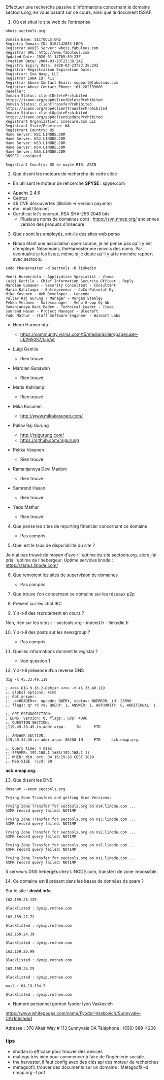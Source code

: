 Effectuer une recherche passive d’informations concernant le domaine sectools.org, en vous basant sur ce cours, ainsi que le document ISSAF.

1) Où est situé le site web de l’entreprise

```
whois sectools.org
```
```
Domain Name: SECTOOLS.ORG
Registry Domain ID: D104142653-LROR
Registrar WHOIS Server: whois.fabulous.com
Registrar URL: http://www.fabulous.com
Updated Date: 2020-01-14T05:39:23Z
Creation Date: 2004-03-23T23:38:24Z
Registry Expiry Date: 2028-03-23T23:38:24Z
Registrar Registration Expiration Date:
Registrar: Sea Wasp, LLC
Registrar IANA ID: 411
Registrar Abuse Contact Email: support@fabulous.com
Registrar Abuse Contact Phone: +61.282133006
Reseller:
Domain Status: clientDeleteProhibited https://icann.org/epp#clientDeleteProhibited
Domain Status: clientTransferProhibited https://icann.org/epp#clientTransferProhibited
Domain Status: clientUpdateProhibited https://icann.org/epp#clientUpdateProhibited
Registrant Organization: Insecure.Com LLC
Registrant State/Province: WA
Registrant Country: US
Name Server: NS1.LINODE.COM
Name Server: NS2.LINODE.COM
Name Server: NS3.LINODE.COM
Name Server: NS4.LINODE.COM
Name Server: NS5.LINODE.COM
DNSSEC: unsigned

Registrant Country: US => maybe RIR: ARIN
```

2) Que disent les moteurs de recherche de cette cible

* En utilisant le moteur de rehcerche __SPYSE__ : spyse.com
- Apache 2.4.6
- Centos
- 49 CVE découvertes (illisible => version payante)
- mx : mail.titan.net
- Certificat let's encrypt, RSA SHA-256 2048 bits
    - Plusieurs noms de domaines dont : https://svn.nmap.org/ anciennes version des produits d'insecure.


3) Quels sont les employés, ont-ils des sites web perso

* Nmap étant une association open source, je ne pense pas qu'il y est d'employé.
Néanmoins, theHarvester me renvois des noms. Par eventualité je les listes, même si je doute qu'il y ai le moindre rapport avec sectools.

```
sudo theHarvester -d sectools -b linkedin 
```
```
Henri Hurmerinta - Application Specialist - Visma
Luigi Gentile - Chief Information Security Officer - Reply
Mardian Gunawan - Security Consultant - Consultant
Maria Kahilampi - Entrepreneur - CoCo-Palvelut Ky
Mika Kosunen - Web Developer - Legenda
Pallav Raj Gurung - Manager - Morgan Stanley
Pekka Vesanen - Salesmanager - Veho Group Oy Ab
Ramanjaneya Devi Madem - Technical Leader - Cisco
Samrend Hasan - Project Manager - Blueraft
Yadu Mathur - Staff Software Engineer - Walmart Labs
```

* Henri Hurmerinta : 
    - https://community.visma.com/t5/media/gallerypage/user-id/265037/tab/all

* Luigi Gentile
    - Rien trouvé

* Mardian Gunawan
    - Rien trouvé

* Maria Kahilampi
    - Rien trouvé

* Mika Kosunen
    - http://www.mikakosunen.com/

* Pallav Raj Gurung
    - http://rajgurung.com/
    - https://github.com/rajgurung

* Pekka Vesanen
    - Rien trouvé

* Ramanjaneya Devi Madem
    - Rien trouvé

* Samrend Hasan
    - Rien trouvé

* Yadu Mathur
    - Rien trouvé

4) Que pense les sites de reporting financier concernant ce domaine
    - Pas compris

5) Quel est le taux de disponibilité du site ? 

Je n'ai pas trouvé de moyen d'avoir l'uptime du site sectools.org, alors j'ai pris l'uptime de l'hebergeur.
Uptime services linode : https://status.linode.com/

6) Que renvoient les sites de supervision de domaines 
    - Pas compris

7) Que trouve t’on concernant ce domaine sur les réseaux p2p

8) Présent sur les chat IRC

9) Y a-t-il des recrutement en cours ?

Non, rien sur les sites : 
    - sectools.org
    - indeed.fr
    - linkedin.fr

10) Y a-t-il des posts sur les newsgroup ?
    - Pas compris

11) Quelles informations donnent le registar ?
    - Voir question 1
    
12) Y a-t-il présence d’un reverse DNS

```
dig -x 45.33.49.119
```
```
; <<>> DiG 9.16.2-Debian <<>> -x 45.33.49.119
;; global options: +cmd
;; Got answer:
;; ->>HEADER<<- opcode: QUERY, status: NOERROR, id: 25990
;; flags: qr rd ra; QUERY: 1, ANSWER: 1, AUTHORITY: 0, ADDITIONAL: 1

;; OPT PSEUDOSECTION:
; EDNS: version: 0, flags:; udp: 4096
;; QUESTION SECTION:
;119.49.33.45.in-addr.arpa.     IN      PTR

;; ANSWER SECTION:
119.49.33.45.in-addr.arpa. 86388 IN     PTR     ack.nmap.org.

;; Query time: 4 msec
;; SERVER: 192.168.1.1#53(192.168.1.1)
;; WHEN: dim. oct. 04 16:29:28 CEST 2020
;; MSG SIZE  rcvd: 80
```

__ack.nmap.org.__


13) Que disent les DNS

```
dnsenum --enum sectools.org
```
```
Trying Zone Transfers and getting Bind Versions:                                                                                                                               
_________________________________________________                                                                                                                               
Trying Zone Transfer for sectools.org on ns4.linode.com ...                                                                                                                    
AXFR record query failed: NOTIMP                                                                                                                                               

Trying Zone Transfer for sectools.org on ns3.linode.com ... 
AXFR record query failed: NOTIMP

Trying Zone Transfer for sectools.org on ns2.linode.com ... 
AXFR record query failed: NOTIMP

Trying Zone Transfer for sectools.org on ns5.linode.com ... 
AXFR record query failed: NOTIMP

Trying Zone Transfer for sectools.org on ns1.linode.com ... 
AXFR record query failed: NOTIMP
```

5 serveurs DNS hebergés chez LINODE.com, transfert de zone impossible.


14) Ce domaine est il présent dans les bases de données de spam ?

Sur le site : __dnsbl.info__
```
162.159.25.129

Blacklisted : dynip.rothen.com
```
```
162.159.27.72

Blacklisted : dynip.rothen.com
```
```
162.159.24.39

Blacklisted : dynip.rothen.com
```
```
162.159.26.99

Blacklisted : dynip.rothen.com
```
```
162.159.24.25

Blacklisted : dynip.rothen.com
```

```
mail : 64.13.134.2

Blacklisted : dynip.rothen.com
```

* Numero personnel gordon fyodor lyon Vaskovich

https://www.whitepages.com/name/Fyodor-Vaskovich/Sunnyvale-CA/1c6shdu1

Adresse : 370 Altair Way # 113 Sunnyvale CA
Téléphone : (650) 989-4206


### tips

- shodan.io efficace pour trouver des devices
- maltego très bien pour commencer à faire de l'ingéniérie sociale.
- the harvester, il faut config avec des clés api des moteur de recherches
- metagoofil, trouver des documents sur un domaine : Metagoofil –d nmap.org –t pdf

